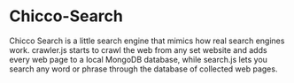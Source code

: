 # Chicco-Search
Chicco Search is a little search engine that mimics how real search engines work. crawler.js starts to crawl the web from any set website and adds every web page to a local MongoDB database, while search.js lets you search any word or phrase through the database of collected web pages.
